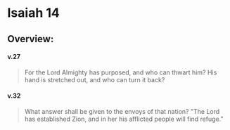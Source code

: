 # Isaiah 14

## Overview:



#### v.27
>For the Lord Almighty has purposed, and who can thwart him? His hand is stretched out, and who can turn it back?

#### v.32
>What answer shall be given to the envoys of that nation? "The Lord has established Zion, and in her his afflicted people will find refuge."

